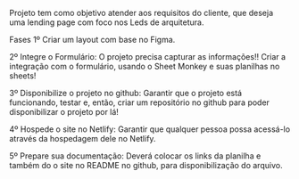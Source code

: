Projeto tem como objetivo atender aos requisitos do cliente, que deseja uma lending page com foco nos Leds de arquitetura.

Fases
1º Criar um layout com base no Figma.

2º Integre o Formulário: O projeto precisa capturar as informações!! Criar a integração com o formulário, usando o Sheet Monkey e suas planilhas no sheets!

3º Disponibilize o projeto no github: Garantir que o projeto está funcionando, testar e, então, criar um repositório no github para poder disponibilizar o projeto por lá!

4º Hospede o site no Netlify: Garantir que qualquer pessoa possa acessá-lo através da hospedagem dele no Netlify.

5º Prepare sua documentação: Deverá colocar os links da planilha e também do o site no README no github, para disponibilização do arquivo.